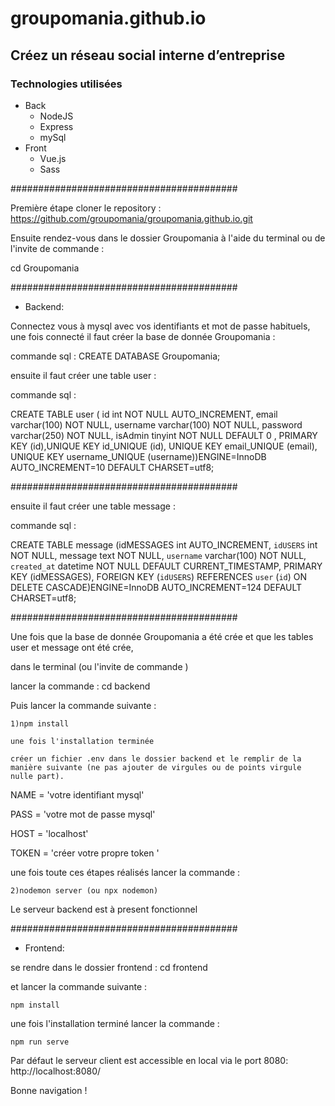 # groupomania.github.io

## Créez un réseau social interne d’entreprise 


### Technologies utilisées
* Back
    * NodeJS
    * Express
    * mySql
* Front
    * Vue.js 
    * Sass

#########################################

Première étape cloner le repository : https://github.com/groupomania/groupomania.github.io.git
 

Ensuite rendez-vous dans le dossier Groupomania à l'aide du terminal ou de l'invite de commande :

cd Groupomania


#########################################

* Backend: 

Connectez vous à mysql avec vos identifiants et mot de passe habituels, une fois connecté il faut créer la base de donnée Groupomania :

commande sql : CREATE DATABASE Groupomania;

ensuite il faut créer une table user :

commande sql : 

CREATE TABLE user  ( id int NOT NULL AUTO_INCREMENT, 
email varchar(100) NOT NULL, 
username  varchar(100) NOT NULL,
password varchar(250) NOT NULL, 
isAdmin tinyint NOT NULL DEFAULT 0 ,
PRIMARY KEY (id),UNIQUE KEY id_UNIQUE (id),
UNIQUE KEY email_UNIQUE (email),
UNIQUE KEY username_UNIQUE (username))ENGINE=InnoDB AUTO_INCREMENT=10 DEFAULT CHARSET=utf8;

#########################################

ensuite il faut créer une table message :

commande sql : 

CREATE TABLE message (idMESSAGES int AUTO_INCREMENT,
`idUSERS` int NOT NULL,
 message text NOT NULL,
`username` varchar(100) NOT NULL,
`created_at` datetime NOT NULL DEFAULT CURRENT_TIMESTAMP, 
 PRIMARY KEY (idMESSAGES),
 FOREIGN KEY (`idUSERS`) REFERENCES `user` (`id`) ON DELETE CASCADE)ENGINE=InnoDB AUTO_INCREMENT=124 DEFAULT CHARSET=utf8;
 
 #########################################
 
 
 Une fois que la base de donnée Groupomania a été crée et que les tables user et message ont été crée, 

dans le terminal (ou l'invite de commande )

lancer la commande : cd backend

Puis lancer la commande suivante :
     
    1)npm install 
    
    une fois l'installation terminée 
    
    créer un fichier .env dans le dossier backend et le remplir de la manière suivante (ne pas ajouter de virgules ou de points virgule nulle part).
    
 
   NAME = 'votre identifiant mysql'

   PASS = 'votre mot de passe mysql'

   HOST = 'localhost'

  TOKEN = 'créer votre propre token  '


une fois toute ces étapes réalisés lancer la commande :
    
    2)nodemon server (ou npx nodemon)
    
   
   
Le serveur backend est à present fonctionnel 
    
    
#########################################



* Frontend:

 se rendre dans le dossier frontend : cd frontend

et lancer la commande suivante :

    npm install
     
 une fois l'installation terminé lancer la commande :    
     
    npm run serve

Par défaut le serveur client est accessible en local via le port 8080: http://localhost:8080/

Bonne navigation !
